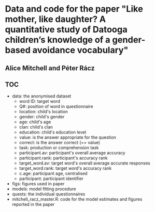# Data and code for the paper "Like mother, like daughter? A quantitative study of Datooga children’s knowledge of a gender-based avoidance vocabulary"

## Alice Mitchell and Péter Rácz

## TOC

- data: the anonymised dataset
	- word	ID: target word	
	- Q#: position of word in questionnaire	
	- location: child's location
	- gender: child's gender
	- age: child's age
	- clan: child's clan
	- education: child's education level
	- value: is the answer appropriate for the question
	- correct: is the answer correct (== value)
	- task: production or comprehension task
	- participant.av: participant's overall average accuracy	
	- participant.rank: participant's accuracy rank	
	- target_word.av: target word's overall average accurate responses	
	- target_word.rank: target word's accuracy rank	
	- c.age: participant age, centralised	
	- participant: participant identifier
- figs: figures used in paper
- models: model fitting procedure
- quests: the individual questionnaires
- mitchell_racz_master.R: code for the model estimates and figures reported in the paper
